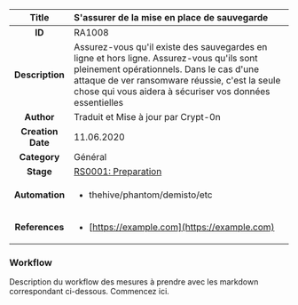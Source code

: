 | Title                       | S'assurer de la mise en place de sauvegarde         |
|:---------------------------:|:--------------------|
| **ID**                      | RA1008            |
| **Description**             | Assurez-vous qu'il existe des sauvegardes en ligne et hors ligne. Assurez-vous qu'ils sont pleinement opérationnels. Dans le cas d'une attaque de ver ransomware réussie, c'est la seule chose qui vous aidera à sécuriser vos données essentielles   |
| **Author**                  | Traduit et Mise à jour par Crypt-0n        |
| **Creation Date**           | 11.06.2020 |
| **Category**                | Général      |
| **Stage**                   |[RS0001: Preparation](../Response_Stages/RS0001.md)| 
| **Automation** |<ul><li>thehive/phantom/demisto/etc</li></ul>|
| **References** |<ul><li>[https://example.com](https://example.com)</li></ul>|

### Workflow

Description du workflow des mesures à prendre avec les markdown correspondant ci-dessous.
Commencez ici.
